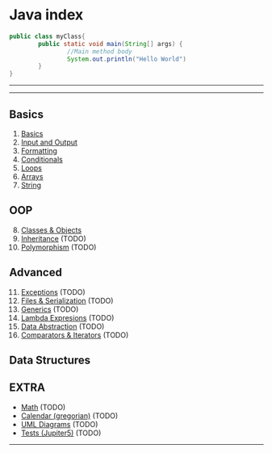 # Java index

```java
public class myClass{
		public static void main(String[] args) {
				//Main method body
				System.out.println("Hello World")
		}
}
```

---

---
## Basics
1.  [Basics](Basics/01_Basics.md)
2.  [Input and Output](Basics/02_IO.md)
3.  [Formatting](Basics/03_Formatting.md)
4.  [Conditionals](Basics/04_Conditionals.md)
5.  [Loops](Basics/05_Loops.md)
6.  [Arrays](Basics/06_Arrays.md)
7.  [String](Basics/07_String.md)

## OOP
8.  [Classes & Objects](OOP/08_OOP.md)
9.  [Inheritance]() (TODO)
10. [Polymorphism]() (TODO)

## Advanced
11. [Exceptions]() (TODO)
12. [Files & Serialization]() (TODO)
13. [Generics]() (TODO)
14. [Lambda Expresions]() (TODO)
15. [Data Abstraction]() (TODO)
16. [Comparators & Iterators]() (TODO)

## Data Structures

## EXTRA
- [Math]() (TODO)
- [Calendar (gregorian)]() (TODO)
- [UML Diagrams]() (TODO)
- [Tests (Jupiter5)]() (TODO)

---